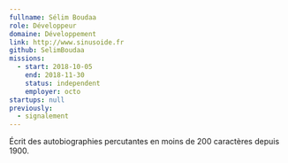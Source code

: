 ```yaml
---
fullname: Sélim Boudaa
role: Développeur
domaine: Développement
link: http://www.sinusoide.fr
github: SelimBoudaa
missions:
  - start: 2018-10-05
    end: 2018-11-30
    status: independent
    employer: octo
startups: null
previously:
  - signalement
---
```

Écrit des autobiographies percutantes en moins de 200 caractères depuis 1900.